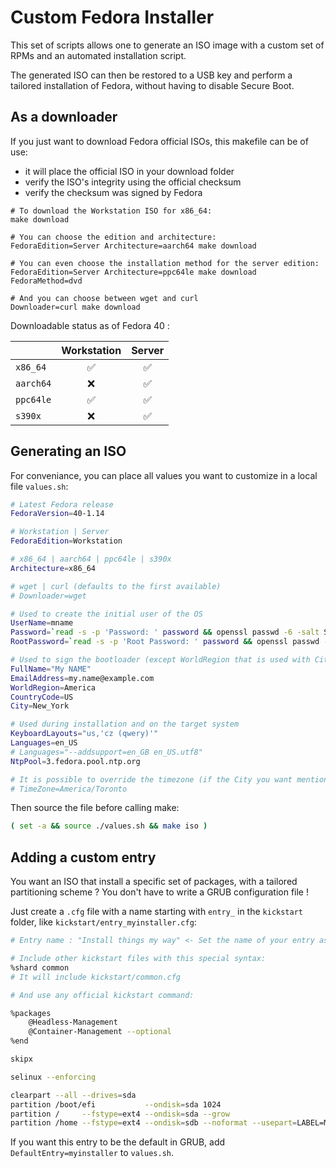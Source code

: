 # Custom Fedora Installer

This set of scripts allows one to generate an ISO image with a custom set of RPMs and an automated installation script.

The generated ISO can then be restored to a USB key and perform a tailored installation of Fedora, without having to disable Secure Boot.

## As a downloader

If you just want to download Fedora official ISOs, this makefile can be of use:
 - it will place the official ISO in your download folder
 - verify the ISO's integrity using the official checksum
 - verify the checksum was signed by Fedora

```shell
# To download the Workstation ISO for x86_64:
make download

# You can choose the edition and architecture:
FedoraEdition=Server Architecture=aarch64 make download

# You can even choose the installation method for the server edition:
FedoraEdition=Server Architecture=ppc64le make download FedoraMethod=dvd

# And you can choose between wget and curl
Downloader=curl make download
```

Downloadable status as of Fedora 40 :

|           | Workstation | Server |
|:----------|:-----------:|:------:|
| `x86_64`  | ✅          | ✅     |
| `aarch64` | ❌          | ✅     |
| `ppc64le` | ✅          | ✅     |
| `s390x`   | ❌          | ✅     |

## Generating an ISO

For conveniance, you can place all values you want to customize in a local file `values.sh`:

```bash
# Latest Fedora release
FedoraVersion=40-1.14

# Workstation | Server
FedoraEdition=Workstation

# x86_64 | aarch64 | ppc64le | s390x
Architecture=x86_64

# wget | curl (defaults to the first available)
# Downloader=wget

# Used to create the initial user of the OS
UserName=mname
Password=`read -s -p 'Password: ' password && openssl passwd -6 -salt SomeRandomSalt $password`
RootPassword=`read -s -p 'Root Password: ' password && openssl passwd -6 -salt SomeRandomSalt $password`

# Used to sign the bootloader (except WorldRegion that is used with City to specify the timezone)
FullName="My NAME"
EmailAddress=my.name@example.com
WorldRegion=America
CountryCode=US
City=New_York

# Used during installation and on the target system
KeyboardLayouts="us,'cz (qwery)'"
Languages=en_US
# Languages="--addsupport=en_GB en_US.utf8"
NtpPool=3.fedora.pool.ntp.org

# It is possible to override the timezone (if the City you want mentionned in the certificate is not in https://vpodzime.fedorapeople.org/timezones_list.txt)
# TimeZone=America/Toronto
```

Then source the file before calling make:

```bash
( set -a && source ./values.sh && make iso )
```

## Adding a custom entry

You want an ISO that install a specific set of packages, with a tailored partitioning scheme ? You don't have to write a GRUB configuration file !

Just create a `.cfg` file with a name starting with `entry_` in the `kickstart` folder, like `kickstart/entry_myinstaller.cfg`:

```bash
# Entry name : "Install things my way" <- Set the name of your entry as it will appear in the GRUB menu

# Include other kickstart files with this special syntax:
%shard common
# It will include kickstart/common.cfg

# And use any official kickstart command:

%packages
	@Headless-Management
	@Container-Management --optional
%end

skipx

selinux --enforcing

clearpart --all --drives=sda
partition /boot/efi           --ondisk=sda 1024
partition /     --fstype=ext4 --ondisk=sda --grow
partition /home --fstype=ext4 --ondisk=sdb --noformat --usepart=LABEL=MY_HOME
```

If you want this entry to be the default in GRUB, add `DefaultEntry=myinstaller` to `values.sh`.
